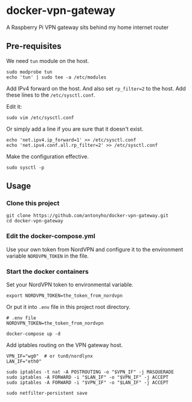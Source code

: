 # docker-vpn-gateway
A Raspberry Pi VPN gateway sits behind my home internet router


## Pre-requisites

We need `tun` module on the host.

```
sudo modprobe tun
echo 'tun' | sudo tee -a /etc/modules
```

Add IPv4 forward on the host. And also set `rp_filter=2` to the host. Add these lines to the `/etc/sysctl.conf`.

Edit it:

```
sudo vim /etc/sysctl.conf
```

Or simply add a line if you are sure that it doesn't exist.

```
echo 'net.ipv4.ip_forward=1' >> /etc/sysctl.conf
echo 'net.ipv4.conf.all.rp_filter=2' >> /etc/sysctl.conf
```

Make the configuration effective.

```
sudo sysctl -p
```

## Usage

### Clone this project

```
git clone https://github.com/antonyho/docker-vpn-gateway.git
cd docker-vpn-gateway
```

### Edit the docker-compose.yml

Use your own token from NordVPN and configure it to the environment variable `NORDVPN_TOKEN` in the file.


### Start the docker containers

Set your NordVPN token to environmental variable.
```
export NORDVPN_TOKEN=the_token_from_nordvpn
```

Or put it into `.env` file in this project root directory.
```
# .env file
NORDVPN_TOKEN=the_token_from_nordvpn
```


```
docker-compose up -d
```


Add iptables routing on the VPN gateway host.

```
VPN_IF="wg0"  # or tun0/nordlynx
LAN_IF="eth0"

sudo iptables -t nat -A POSTROUTING -o "$VPN_IF" -j MASQUERADE
sudo iptables -A FORWARD -i "$LAN_IF" -o "$VPN_IF" -j ACCEPT
sudo iptables -A FORWARD -i "$VPN_IF" -o "$LAN_IF" -j ACCEPT

sudo netfilter-persistent save
```